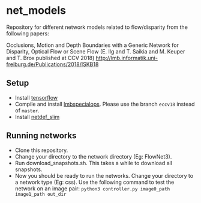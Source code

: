 # net_models
Repository for different network models related to flow/disparity from the following papers: 

Occlusions, Motion and Depth Boundaries with a Generic Network for Disparity, Optical Flow or Scene Flow
(E. Ilg and T. Saikia and M. Keuper and T. Brox published at CCV 2018)
http://lmb.informatik.uni-freiburg.de/Publications/2018/ISKB18

## Setup
* Install [tensorflow](https://www.tensorflow.org/install/)
* Compile and install [lmbspecialops](https://github.com/lmb-freiburg/lmbspecialops/tree/eccv18). Please use the branch `eccv18` instead of `master`.
* Install [netdef_slim](https://github.com/lmb-freiburg/netdef_slim)

## Running networks

* Clone this repository.
* Change your directory to the network directory (Eg: FlowNet3).
* Run download_snapshots.sh. This takes a while to download all snapshots.
* Now you should be ready to run the networks. Change your directory to a network type (Eg: css).
  Use the following command to test the network on an image pair:
  `python3 controller.py image0_path image1_path out_dir`
